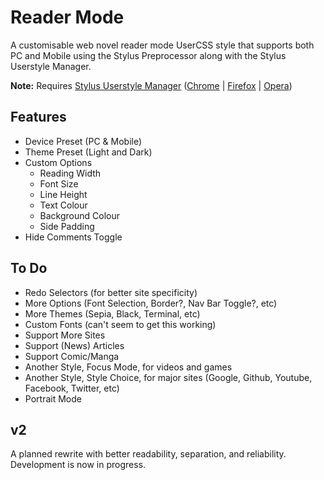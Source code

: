 # Reader Mode

A customisable web novel reader mode UserCSS style that supports both PC and Mobile using the Stylus Preprocessor along with the Stylus Userstyle Manager.

**Note:** Requires [Stylus Userstyle Manager](https://github.com/openstyles/stylus) ([Chrome](https://chrome.google.com/webstore/detail/stylus/clngdbkpkpeebahjckkjfobafhncgmne) | [Firefox](https://addons.mozilla.org/firefox/addon/styl-us/) | [Opera](https://addons.opera.com/extensions/details/stylus/))

## Features
- Device Preset (PC & Mobile)
- Theme Preset (Light and Dark)
- Custom Options
    - Reading Width
    - Font Size
    - Line Height
    - Text Colour
    - Background Colour
    - Side Padding
- Hide Comments Toggle

## To Do
- Redo Selectors (for better site specificity)
- More Options (Font Selection, Border?, Nav Bar Toggle?, etc)
- More Themes (Sepia, Black, Terminal, etc)
- Custom Fonts (can't seem to get this working)
- Support More Sites
- Support (News) Articles
- Support Comic/Manga
- Another Style, Focus Mode, for videos and games
- Another Style, Style Choice, for major sites (Google, Github, Youtube, Facebook, Twitter, etc)
- Portrait Mode

## v2
A planned rewrite with better readability, separation, and reliability.
Development is now in progress.